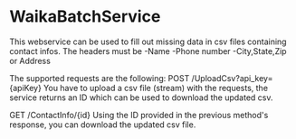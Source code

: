 # WaikaBatchService

This webservice can be used to fill out missing data in csv files containing contact infos.
The headers must be 
-Name
-Phone number
-City,State,Zip or Address

The supported requests are the following:
POST /UploadCsv?api_key={apiKey}
You have to upload a csv file (stream) with the requests, the service returns an ID which can be used to download the updated csv.

GET /ContactInfo/{id}
Using the ID provided in the previous method's response, you can download the updated csv file.
